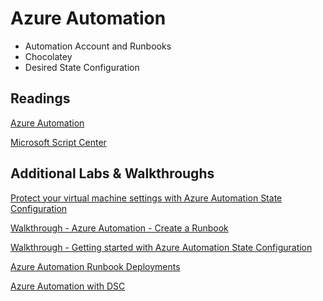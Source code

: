 # Azure Automation

- Automation Account and Runbooks
- Chocolatey
- Desired State Configuration

## Readings

[Azure Automation](https://docs.microsoft.com/en-us/azure/automation/automation-intro)

[Microsoft Script Center](https://gallery.technet.microsoft.com/scriptcenter/site/search?f[0].Type=RootCategory&f[0].Value=WindowsAzure&f[1].Type=SubCategory&f[1].Value=WindowsAzure_automation&f[1].Text=Automation)

## Additional Labs & Walkthroughs

[Protect your virtual machine settings with Azure Automation State Configuration](https://docs.microsoft.com/en-us/learn/modules/protect-vm-settings-with-dsc/)

[Walkthrough - Azure Automation - Create a Runbook](https://docs.microsoft.com/en-us/azure/automation/automation-quickstart-create-runbook)

[Walkthrough - Getting started with Azure Automation State Configuration](https://docs.microsoft.com/en-us/azure/automation/automation-dsc-getting-started)

[Azure Automation Runbook Deployments](http://microsoft.github.io/PartsUnlimited/iac/200.2x-IaCM01AzureAuto.html)

[Azure Automation with DSC](http://microsoft.github.io/PartsUnlimited/iac/200.2x-IaCLabsM02DSC.html)
